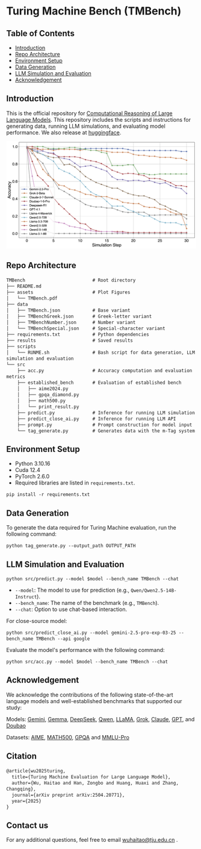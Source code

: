 # Turing Machine Bench (TMBench)


## Table of Contents
- [Introduction](#introduction)
- [Repo Architecture](#repo-architecture)
- [Environment Setup](#environment-setup)
- [Data Generation](#data-generation)
- [LLM Simulation and Evaluation](#run)
- [Acknowledgement](#acknowledgement)

## Introduction
This is the official repository for [Computational Reasoning of Large Language Models](https://arxiv.org/pdf/2504.20771?). This repository includes the scripts and instructions for generating data, running LLM simulations, and evaluating model performance. We also release at [huggingface](https://huggingface.co/datasets/Haitao999/Turing-Machine-Bench).
<p align="center">
<img src="assets/TMBench.png" alt="TMBench overview">
</p>

## Repo Architecture
```
TMBench                         # Root directory
├── README.md
├── assets                      # Plot Figures
│   └── TMBench.pdf
├── data
│   ├── TMBench.json            # Base variant
│   ├── TMBenchGreek.json       # Greek-letter variant
│   ├── TMBenchNumber.json      # Number variant
│   └── TMBenchSpecial.json     # Special-character variant
├── requirements.txt            # Python dependencies
├── results                     # Saved results
├── scripts
│   └── RUNME.sh                # Bash script for data generation, LLM simulation and evaluation
└── src
    ├── acc.py                  # Accuracy computation and evaluation metrics
    ├── established_bench       # Evaluation of established bench
    │   ├── aime2024.py
    │   ├── gpqa_diamond.py
    │   ├── math500.py
    │   └── print_result.py
    ├── predict.py              # Inference for running LLM simulation
    ├── predict_close_ai.py     # Inference for running LLM API
    ├── prompt.py               # Prompt construction for model input
    └── tag_generate.py         # Generates data with the m-Tag system
```
## Environment Setup
- Python 3.10.16
- Cuda 12.4
- PyTorch 2.6.0
- Required libraries are listed in `requirements.txt`.

```
pip install -r requirements.txt
```

## Data Generation
To generate the data required for Turing Machine evaluation, run the following command:
```
python tag_generate.py --output_path OUTPUT_PATH
```

## LLM Simulation and Evaluation
```
python src/predict.py --model $model --bench_name TMBench --chat
```
- `--model`: The model to use for prediction (e.g., `Qwen/Qwen2.5-14B-Instruct`).
- `--bench_name`: The name of the benchmark (e.g., `TMBench`).
- `--chat`: Option to use chat-based interaction.

For close-source model:
```
python src/predict_close_ai.py --model gemini-2.5-pro-exp-03-25 --bench_name TMBench --api google
```

Evaluate the model's performance with the following command:
```
python src/acc.py --model $model --bench_name TMBench --chat
```
## Acknowledgement
We acknowledge the contributions of the following state-of-the-art language models and well-established benchmarks that supported our study:

Models: [Gemini](https://deepmind.google/technologies/gemini/), [Gemma](https://ai.google.dev/gemma), [DeepSeek](https://www.deepseek.com/), [Qwen](https://huggingface.co/Qwen), [LLaMA](https://www.llama.com/), [Grok](https://x.ai/), [Claude](https://www.anthropic.com/index/claude), [GPT](https://openai.com/), and [Doubao](https://www.doubao.com/)

Datasets: [AIME](https://artofproblemsolving.com/wiki/index.php/AIME_Problems_and_Solutions), [MATH500](https://github.com/openai/prm800k), [GPQA](https://github.com/idavidrein/gpqa) and [MMLU-Pro](https://github.com/TIGER-AI-Lab/MMLU-Pro)


## Citation
```
@article{wu2025turing,
  title={Turing Machine Evaluation for Large Language Model},
  author={Wu, Haitao and Han, Zongbo and Huang, Huaxi and Zhang, Changqing},
  journal={arXiv preprint arXiv:2504.20771},
  year={2025}
}
```

## Contact us
For any additional questions, feel free to email wuhaitao@tju.edu.cn .